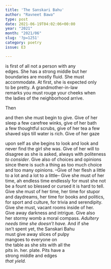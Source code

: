 ```yaml
---
title: 'The Sanskari Bahu'
author: "Ravneet Bawa"
type: post
date: 2021-06-19T04:02:06+00:00
year: "2021"
month: "2021/06"
slug: '?p=1251'
category: poetry
issue: E3

---
```

is first of all not a person with any  
edges. She has a strong middle but her  
boundaries are mostly fluid. She must  
accommodate. At first, she is expected only  
to be pretty. A grandmother-in-law  
remarks you must rouge your cheeks when  
the ladies of the neighborhood arrive.

Then

and then she must begin to give. Give of her  
sleep a few carefree winks, give of her bath  
a few thoughtful scrubs, give of her tea a few  
shaved sips till water is rich. Give of her gaze

upon self as she begins to look and look and  
never find the girl she was. Give of her will to  
disagree as she is asked, always with politeness  
_to consider_. Give also of choices and opinions  
since there is such a thing as too much choice  
and too many opinions. &#8211;Give of her flesh a little  
to a lot and a lot to a little&#8211; Give she must of her  
time, ah endless time endlessly for must she not  
be a fount so blessed or cursed it is hard to tell.  
Give she must of her time, her time for stupor  
and daydreams, her time for books and politics,  
for sport and culture, for trivia and serendipity.  
Give she must, vacant rooms inside of her.  
Give away darkness and intrigue. Give also  
her stormy womb a moral compass. _Adultery  
needs time she doesn’t have._ And if she  
isn’t spent yet, the Sanskari Bahu  
must give away slices of pulpy  
mangoes to everyone on  
the table as she sits with all the  
pits in. her. plate. Pits have a  
strong middle and edges  
_that yield._
